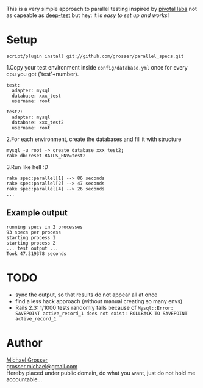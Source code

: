 This is a very simple approach to parallel testing inspired by [pivotal labs](http://pivotallabs.com/users/miked/blog/articles/849-parallelize-your-rspec-suite)
not as capeable as [deep-test](http://github.com/qxjit/deep-test/tree/master) but hey: it is *easy to set up and works*!

Setup
=====

    script/plugin install git://github.com/grosser/parallel_specs.git

1.Copy your test environment inside `config/database.yml` once for every cpu you got ('test'+number).

    test:
      adapter: mysql
      database: xxx_test
      username: root

    test2:
      adapter: mysql
      database: xxx_test2
      username: root

2.For each environment, create the databases and fill it with structure

    mysql -u root -> create database xxx_test2;
    rake db:reset RAILS_ENV=test2

3.Run like hell :D

    rake spec:parallel[1] --> 86 seconds
    rake spec:parallel[2] --> 47 seconds
    rake spec:parallel[4] --> 26 seconds
    ...

Example output
--------------

    running specs in 2 processes
    93 specs per process
    starting process 1
    starting process 2
    ... test output ...
    Took 47.319378 seconds


TODO
====
 - sync the output, so that results do not appear all at once
 - find a less hack approach (without manual creating so many envs)
 - Rails 2.3: 1/1000 tests randomly fails because of `Mysql::Error: SAVEPOINT active_record_1 does not exist: ROLLBACK TO SAVEPOINT active_record_1`


Author
======
[Michael Grosser](http://pragmatig.wordpress.com)  
grosser.michael@gmail.com  
Hereby placed under public domain, do what you want, just do not hold me accountable...
